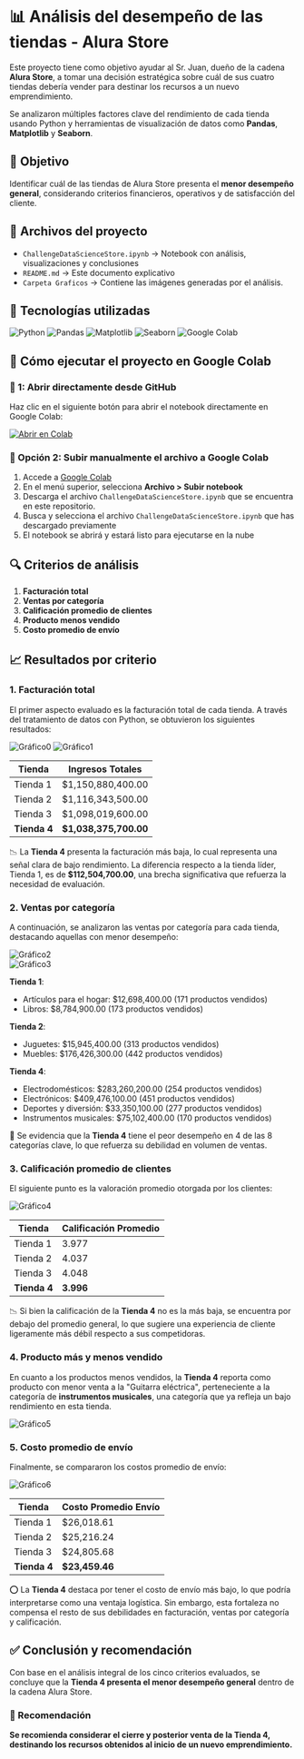 # 📊 Análisis del desempeño de las tiendas - Alura Store

Este proyecto tiene como objetivo ayudar al Sr. Juan, dueño de la cadena **Alura Store**, a tomar una decisión estratégica sobre cuál de sus cuatro tiendas debería vender para destinar los recursos a un nuevo emprendimiento.

Se analizaron múltiples factores clave del rendimiento de cada tienda usando Python y herramientas de visualización de datos como **Pandas**, **Matplotlib** y **Seaborn**.

## 📌 Objetivo

Identificar cuál de las tiendas de Alura Store presenta el **menor desempeño general**, considerando criterios financieros, operativos y de satisfacción del cliente. 

## 📁 Archivos del proyecto

- `ChallengeDataScienceStore.ipynb` → Notebook con análisis, visualizaciones y conclusiones  
- `README.md` → Este documento explicativo
- `Carpeta Graficos` → Contiene las imágenes generadas por el análisis.

## 🧪 Tecnologías utilizadas

![Python](https://img.shields.io/badge/Python-3776AB?style=for-the-badge&logo=python&logoColor=white)
![Pandas](https://img.shields.io/badge/Pandas-150458?style=for-the-badge&logo=pandas&logoColor=white)
![Matplotlib](https://img.shields.io/badge/Matplotlib-11557C?style=for-the-badge&logo=matplotlib&logoColor=white)
![Seaborn](https://img.shields.io/badge/Seaborn-2E86C1?style=for-the-badge&logo=seaborn&logoColor=white)
![Google Colab](https://img.shields.io/badge/Google%20Colab-F9AB00?style=for-the-badge&logo=googlecolab&logoColor=black)

## 🚀 Cómo ejecutar el proyecto en Google Colab

### 🔗 1: Abrir directamente desde GitHub

Haz clic en el siguiente botón para abrir el notebook directamente en Google Colab:

[![Abrir en Colab](https://colab.research.google.com/assets/colab-badge.svg)](https://colab.research.google.com/github/Jhon-NPC/Reto_analisis_de_datos_de_tienda/blob/main/ChallengeDataScienceStore.ipynb)

### 🧭 Opción 2: Subir manualmente el archivo a Google Colab

1. Accede a [Google Colab](https://colab.research.google.com/)
2. En el menú superior, selecciona **Archivo > Subir notebook**
3. Descarga el archivo `ChallengeDataScienceStore.ipynb` que se encuentra en este repositorio.
4. Busca y selecciona el archivo `ChallengeDataScienceStore.ipynb` que has descargado previamente
5. El notebook se abrirá y estará listo para ejecutarse en la nube

## 🔍 Criterios de análisis

1. **Facturación total**  
2. **Ventas por categoría**  
3. **Calificación promedio de clientes**  
4. **Producto menos vendido**  
5. **Costo promedio de envío**

## 📈 Resultados por criterio

### 1. Facturación total

El primer aspecto evaluado es la facturación total de cada tienda. A través del tratamiento de datos con Python, se obtuvieron los siguientes resultados:

![Gráfico0](https://github.com/Jhon-NPC/Reto_analisis_de_datos_de_tienda/blob/main/Graficos/grafico0.png)
![Gráfico1](https://github.com/Jhon-NPC/Reto_analisis_de_datos_de_tienda/blob/main/Graficos/grafico1.png)

| Tienda   | Ingresos Totales        |
|----------|--------------------------|
| Tienda 1 | $1,150,880,400.00        |
| Tienda 2 | $1,116,343,500.00        |
| Tienda 3 | $1,098,019,600.00        |
| **Tienda 4** | **$1,038,375,700.00** |

📉 La **Tienda 4** presenta la facturación más baja, lo cual representa una señal clara de bajo rendimiento. La diferencia respecto a la tienda líder, Tienda 1, es de **$112,504,700.00**, una brecha significativa que refuerza la necesidad de evaluación.

### 2. Ventas por categoría

A continuación, se analizaron las ventas por categoría para cada tienda, destacando aquellas con menor desempeño:

![Gráfico2](https://github.com/Jhon-NPC/Reto_analisis_de_datos_de_tienda/blob/main/Graficos/grafico2.png)  
![Gráfico3](https://github.com/Jhon-NPC/Reto_analisis_de_datos_de_tienda/blob/main/Graficos/grafico3.png) 

**Tienda 1**:
- Artículos para el hogar: \$12,698,400.00 (171 productos vendidos)  
- Libros: \$8,784,900.00 (173 productos vendidos)

**Tienda 2**:
- Juguetes: \$15,945,400.00 (313 productos vendidos)  
- Muebles: \$176,426,300.00 (442 productos vendidos)

**Tienda 4**:
- Electrodomésticos: \$283,260,200.00 (254 productos vendidos)  
- Electrónicos: \$409,476,100.00 (451 productos vendidos)  
- Deportes y diversión: \$33,350,100.00 (277 productos vendidos)  
- Instrumentos musicales: \$75,102,400.00 (170 productos vendidos)

🔎 Se evidencia que la **Tienda 4** tiene el peor desempeño en 4 de las 8 categorías clave, lo que refuerza su debilidad en volumen de ventas.

### 3. Calificación promedio de clientes

El siguiente punto es la valoración promedio otorgada por los clientes:

![Gráfico4](https://github.com/Jhon-NPC/Reto_analisis_de_datos_de_tienda/blob/main/Graficos/grafico4.png)

| Tienda   | Calificación Promedio |
|----------|------------------------|
| Tienda 1 | 3.977                  |
| Tienda 2 | 4.037                  |
| Tienda 3 | 4.048                  |
| **Tienda 4** | **3.996**          |

📉 Si bien la calificación de la **Tienda 4** no es la más baja, se encuentra por debajo del promedio general, lo que sugiere una experiencia de cliente ligeramente más débil respecto a sus competidoras.

### 4. Producto más y menos vendido

En cuanto a los productos menos vendidos, la **Tienda 4** reporta como producto con menor venta a la "Guitarra eléctrica", perteneciente a la categoría de **instrumentos musicales**, una categoría que ya refleja un bajo rendimiento en esta tienda.

![Gráfico5](https://github.com/Jhon-NPC/Reto_analisis_de_datos_de_tienda/blob/main/Graficos/grafico5.png)

### 5. Costo promedio de envío

Finalmente, se compararon los costos promedio de envío:

![Gráfico6](https://github.com/Jhon-NPC/Reto_analisis_de_datos_de_tienda/blob/main/Graficos/grafico6.png)

| Tienda   | Costo Promedio Envío |
|----------|------------------------|
| Tienda 1 | $26,018.61             |
| Tienda 2 | $25,216.24             |
| Tienda 3 | $24,805.68             |
| **Tienda 4** | **$23,459.46**     |

⭕ La **Tienda 4** destaca por tener el costo de envío más bajo, lo que podría interpretarse como una ventaja logística. Sin embargo, esta fortaleza no compensa el resto de sus debilidades en facturación, ventas por categoría y calificación.

## ✅ Conclusión y recomendación

Con base en el análisis integral de los cinco criterios evaluados, se concluye que la **Tienda 4 presenta el menor desempeño general** dentro de la cadena Alura Store.

### 📌 Recomendación

**Se recomienda considerar el cierre y posterior venta de la Tienda 4, destinando los recursos obtenidos al inicio de un nuevo emprendimiento.**
